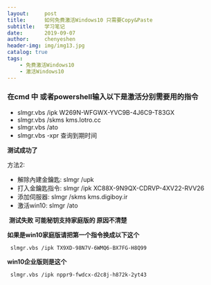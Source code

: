 ```yaml
---
layout:     post
title:      如何免费激活Windows10 只需要Copy&Paste
subtitle:   学习笔记
date:       2019-09-07
author:     chenyeshen
header-img: img/img13.jpg
catalog: true
tags:
    - 免费激活Windows10
    - 激活Windows10
---
```


### 在cmd 中 或者powershell输入以下是激活分别需要用的指令

-  slmgr.vbs /ipk W269N-WFGWX-YVC9B-4J6C9-T83GX
-  slmgr.vbs /skms kms.lotro.cc
-  slmgr.vbs /ato
-  slmgr.vbs -xpr   查询到期时间



**测试成功了**



方法2:

- 解除內建金鑰匙:  slmgr /upk 
- 打入金鑰匙指令:  slmgr /ipk XC88X-9N9QX-CDRVP-4XV22-RVV26
- 添加伺服器:  slmgr /skms kms.digiboy.ir
- 激活win10:  slmgr /ato

​    **测试失败 可能秘钥支持家庭版的 原因不清楚**



**如果是win10家庭版请把第一个指令换成以下这个**

```
 slmgr.vbs /ipk TX9XD-98N7V-6WMQ6-BX7FG-H8Q99
```

**win10企业版则是这个**

```
 slmgr.vbs /ipk nppr9-fwdcx-d2c8j-h872k-2yt43
```

